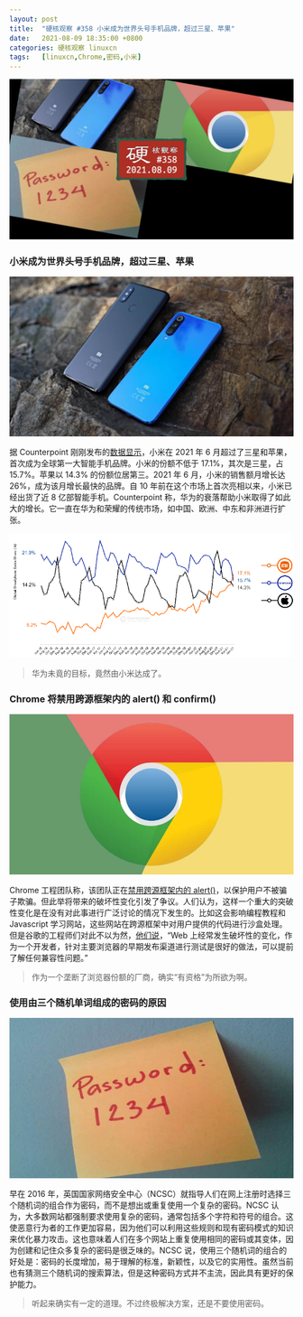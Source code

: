 ```yaml
---
layout: post
title:	"硬核观察 #358 小米成为世界头号手机品牌，超过三星、苹果"
date:	2021-08-09 18:35:00 +0800 
categories:	硬核观察 linuxcn 
tags:	[linuxcn,Chrome,密码,小米]
---
```



![](/Asserts/Images/album/202108/09/183421foy6aozghbo4dbwa.jpg)


### 小米成为世界头号手机品牌，超过三星、苹果


![](/Asserts/Images/album/202108/09/183437jfklr9r4rq5q9sqa.jpg)


据 Counterpoint 刚刚发布的[数据显示](https://www.counterpointresearch.com/xiaomi-becomes-1-smartphone-brand-globally-first-time-ever/)，小米在 2021 年 6 月超过了三星和苹果，首次成为全球第一大智能手机品牌。小米的份额不低于 17.1%，其次是三星，占 15.7%。苹果以 14.3% 的份额位居第三。2021 年 6 月，小米的销售额月增长达 26%，成为该月增长最快的品牌。自 10 年前在这个市场上首次亮相以来，小米已经出货了近 8 亿部智能手机。Counterpoint 称，华为的衰落帮助小米取得了如此大的增长。它一直在华为和荣耀的传统市场，如中国、欧洲、中东和非洲进行扩张。


![](/Asserts/Images/album/202108/09/183644iekzvki3vtj0lnny.png)



> 
> 华为未竟的目标，竟然由小米达成了。
> 
> 
> 


### Chrome 将禁用跨源框架内的 alert() 和 confirm()


![](/Asserts/Images/album/202108/09/183459pj0wzesf1e1scala.jpg)


Chrome 工程团队称，该团队正在[禁用跨源框架内的 alert()](https://inside.com/campaigns/inside-dev-2021-08-05-28891/sections/245628)，以保护用户不被骗子欺骗。但此举将带来的破坏性变化引发了争议。人们认为，这样一个重大的突破性变化是在没有对此事进行广泛讨论的情况下发生的。比如这会影响编程教程和 Javascript 学习网站，这些网站在跨源框架中对用户提供的代码进行沙盒处理。但是谷歌的工程师们对此不以为然，[他们说](https://twitter.com/estark37/status/1422694855390629893)，“Web 上经常发生破坏性的变化，作为一个开发者，针对主要浏览器的早期发布渠道进行测试是很好的做法，可以提前了解任何兼容性问题。”



> 
> 作为一个垄断了浏览器份额的厂商，确实“有资格”为所欲为啊。
> 
> 
> 


### 使用由三个随机单词组成的密码的原因


![](/Asserts/Images/album/202108/09/183511v84g8z3mem2wqgqf.jpg)


早在 2016 年，英国国家网络安全中心（NCSC）就指导人们在网上注册时选择三个随机词的组合作为密码，而不是想出或重复使用一个复杂的密码。NCSC 认为，大多数网站都强制要求使用复杂的密码，通常包括多个字符和符号的组合。这使恶意行为者的工作更加容易，因为他们可以利用这些规则和现有密码模式的知识来优化暴力攻击。这也意味着人们在多个网站上重复使用相同的密码或其变体，因为创建和记住众多复杂的密码是很乏味的。NCSC 说，使用三个随机词的组合的好处是：密码的长度增加，易于理解的标准，新颖性，以及它的实用性。虽然当前也有猜测三个随机词的搜索算法，但是这种密码方式并不主流，因此具有更好的保护能力。



> 
> 听起来确实有一定的道理。不过终极解决方案，还是不要使用密码。
> 
> 
>
